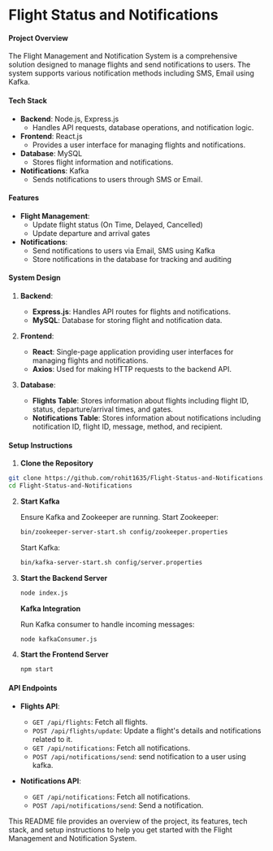 # Flight Status and Notifications

#### Project Overview

The Flight Management and Notification System is a comprehensive solution designed to manage flights and send notifications to users. The system supports various notification methods including SMS, Email using Kafka. 
#### Tech Stack

- **Backend**: Node.js, Express.js
  - Handles API requests, database operations, and notification logic.
- **Frontend**: React.js
  - Provides a user interface for managing flights and notifications.
- **Database**: MySQL
  - Stores flight information and notifications.
- **Notifications**: Kafka
  - Sends notifications to users through SMS or Email.

#### Features

- **Flight Management**:
  - Update flight status (On Time, Delayed, Cancelled)
  - Update departure and arrival gates
- **Notifications**:
  - Send notifications to users via Email, SMS using Kafka
  - Store notifications in the database for tracking and auditing

#### System Design

1. **Backend**:
   - **Express.js**: Handles API routes for flights and notifications.
   - **MySQL**: Database for storing flight and notification data.

2. **Frontend**:
   - **React**: Single-page application providing user interfaces for managing flights and notifications.
   - **Axios**: Used for making HTTP requests to the backend API.
     
3. **Database**:
   - **Flights Table**: Stores information about flights including flight ID, status, departure/arrival times, and gates.
   - **Notifications Table**: Stores information about notifications including notification ID, flight ID, message, method, and recipient.

#### Setup Instructions

1. **Clone the Repository**

```bash
git clone https://github.com/rohit1635/Flight-Status-and-Notifications.git
cd Flight-Status-and-Notifications
```

2. **Start Kafka**

    Ensure Kafka and Zookeeper are running. Start Zookeeper:

    ```bash
    bin/zookeeper-server-start.sh config/zookeeper.properties
    ```

    Start Kafka:

    ```bash
    bin/kafka-server-start.sh config/server.properties
    ```

3. **Start the Backend Server**

    ```bash
    node index.js
    ```
   **Kafka Integration**

   Run Kafka consumer to handle incoming messages:

    ```bash
    node kafkaConsumer.js
    ```

4. **Start the Frontend Server**

    ```bash
    npm start
    ```

#### API Endpoints

- **Flights API**:
  - `GET /api/flights`: Fetch all flights.
  - `POST /api/flights/update`: Update a flight's details and notifications related to it.
  - `GET /api/notifications`: Fetch all notifications.
  - `POST /api/notifications/send`: send notification to a user using kafka.

- **Notifications API**:
  - `GET /api/notifications`: Fetch all notifications.
  - `POST /api/notifications/send`: Send a notification.

This README file provides an overview of the project, its features, tech stack, and setup instructions to help you get started with the Flight Management and Notification System.
